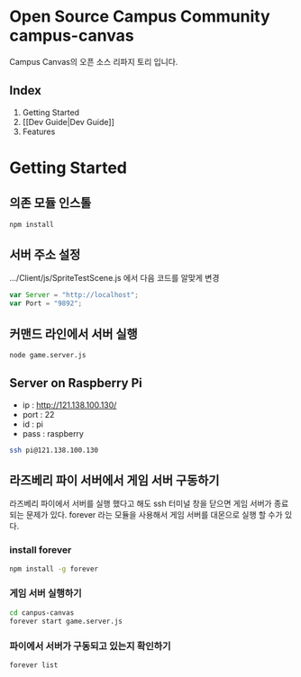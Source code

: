# Open Source Campus Community campus-canvas
Campus Canvas의 오픈 소스 리파지 토리 입니다.

## Index
1. Getting Started
2. [[Dev Guide|Dev Guide]]
3. Features

# Getting Started
## 의존 모듈 인스톨
```bash
npm install
```

## 서버 주소 설정
.../Client/js/SpriteTestScene.js 에서 다음 코드를 알맞게 변경

```javascript
var Server = "http://localhost";
var Port = "9892";
```

## 커맨드 라인에서 서버 실행
```bash
node game.server.js
```

## Server on Raspberry Pi
* ip : http://121.138.100.130/
* port : 22
* id : pi
* pass : raspberry

```bash
ssh pi@121.138.100.130
```

## 라즈베리 파이 서버에서 게임 서버 구동하기
라즈베리 파이에서 서버를 실행 했다고 해도 ssh 터미널 창을 닫으면 게임 서버가 종료되는 문제가 있다. forever 라는 모듈을 사용해서 게임 서버를 대몬으로 실행 할 수가 있다.

### install forever
```bash
npm install -g forever
```

### 게임 서버 실행하기
```bash
cd canpus-canvas
forever start game.server.js
```

### 파이에서 서버가 구동되고 있는지 확인하기
```bash
forever list
```





